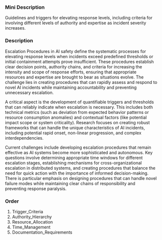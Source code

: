 ### Mini Description

Guidelines and triggers for elevating response levels, including criteria for involving different levels of authority and expertise as incident severity increases.

### Description

Escalation Procedures in AI safety define the systematic processes for elevating response levels when incidents exceed predefined thresholds or initial containment attempts prove insufficient. These procedures establish clear decision points, authority chains, and criteria for increasing the intensity and scope of response efforts, ensuring that appropriate resources and expertise are brought to bear as situations evolve. The challenge lies in creating procedures that can rapidly assess and respond to novel AI incidents while maintaining accountability and preventing unnecessary escalation.

A critical aspect is the development of quantifiable triggers and thresholds that can reliably indicate when escalation is necessary. This includes both technical metrics (such as deviation from expected behavior patterns or resource consumption anomalies) and contextual factors (like potential impact scope or system criticality). Research focuses on creating robust frameworks that can handle the unique characteristics of AI incidents, including potential rapid onset, non-linear progression, and complex interdependencies.

Current challenges include developing escalation procedures that remain effective as AI systems become more sophisticated and autonomous. Key questions involve determining appropriate time windows for different escalation stages, establishing mechanisms for cross-organizational escalation in distributed systems, and creating procedures that balance the need for quick action with the importance of informed decision-making. There is particular emphasis on designing procedures that can handle novel failure modes while maintaining clear chains of responsibility and preventing response paralysis.

### Order

1. Trigger_Criteria
2. Authority_Hierarchy
3. Resource_Allocation
4. Time_Management
5. Documentation_Requirements
